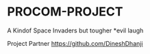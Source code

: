 # PROCOM-PROJECT

A Kindof Space Invaders but tougher *evil laugh

Project Partner https://github.com/DineshDhanji
